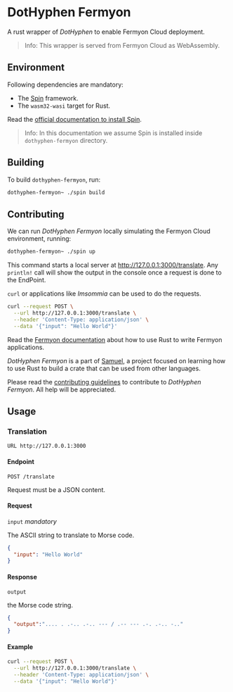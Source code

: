 # DotHyphen Fermyon

A rust wrapper of _DotHyphen_ to enable Fermyon Cloud deployment.

> Info: This wrapper is served from Fermyon Cloud as WebAssembly.

## Environment

Following dependencies are mandatory:

* The [Spin](https://developer.fermyon.com/spin) framework.
* The `wasm32-wasi` target for Rust.

Read the [official documentation to install Spin](https://developer.fermyon.com/spin/install).

> Info: In this documentation we assume Spin is installed inside `dothyphen-fermyon` directory.

## Building

To build `dothyphen-fermyon`, run:

```bash
dothyphen-fermyon~ ./spin build
```

## Contributing

We can run _DotHyphen Fermyon_ locally simulating the Fermyon Cloud environment, running:

```bash
dothyphen-fermyon~ ./spin up
```

This command starts a local server at <http://127.0.0.1:3000/translate>. Any `println!` call will show the output in the console once a request is done to the EndPoint.

`curl` or applications like _Imsommia_ can be used to do the requests.

```bash
curl --request POST \
  --url http://127.0.0.1:3000/translate \
  --header 'Content-Type: application/json' \
  --data '{"input": "Hello World"}'
```

Read the [Fermyon documentation](https://developer.fermyon.com/spin/rust-components) about how to use Rust to write Fermyon applications.

_DotHyphen Fermyon_ is a part of [Samuel](https://github.com/isfegu/samuel), a project focused on learning how to use Rust to build a crate that can be used from other languages.

Please read the [contributing guidelines](https://github.com/isfegu/samuel#contributing) to contribute to _DotHyphen Fermyon_. All help will be appreciated.

## Usage

### Translation

`URL http://127.0.0.1:3000`

#### Endpoint

`POST /translate`

Request must be a JSON content.

#### Request

`input` _mandatory_

The ASCII string to translate to Morse code.

```json
{
  "input": "Hello World"
}
```

#### Response

`output`

the Morse code string.

```json
{
  "output":".... . .-.. .-.. --- / .-- --- .-. .-.. -.."
}
```

#### Example

```bash
curl --request POST \
  --url http://127.0.0.1:3000/translate \
  --header 'Content-Type: application/json' \
  --data '{"input": "Hello World"}'
```
